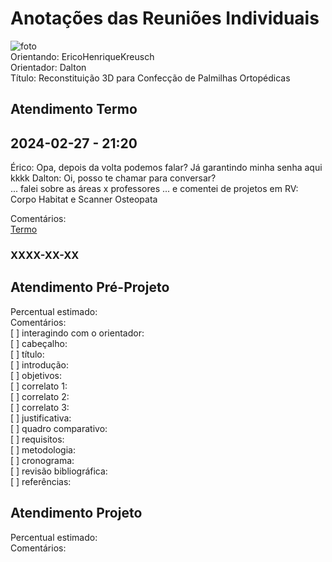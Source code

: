 # Anotações das Reuniões Individuais  

![foto](foto.png "foto")  
Orientando: EricoHenriqueKreusch  
Orientador: Dalton  
Título: Reconstituição 3D para Confecção de Palmilhas Ortopédicas  

## Atendimento Termo  

## 2024-02-27 - 21:20

Érico: Opa, depois da volta podemos falar? Já garantindo minha senha aqui kkkk
Dalton: Oi, posso te chamar para conversar?  
... falei sobre as áreas x professores ... e comentei de projetos em RV: Corpo Habitat e Scanner Osteopata  

Comentários:  
[Termo](Termo.pdf "Termo")  

### XXXX-XX-XX

## Atendimento Pré-Projeto  

Percentual estimado:  
Comentários:  
[ ] interagindo com o orientador:  
[ ] cabeçalho:  
[ ] título:  
[ ] introdução:  
[ ] objetivos:  
[ ] correlato 1:  
[ ] correlato 2:  
[ ] correlato 3:  
[ ] justificativa:  
[ ] quadro comparativo:  
[ ] requisitos:  
[ ] metodologia:  
[ ] cronograma:  
[ ] revisão bibliográfica:  
[ ] referências:  

## Atendimento Projeto  

Percentual estimado:  
Comentários:  
